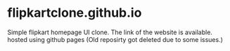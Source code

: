 # flipkartclone.github.io
Simple flipkart homepage UI clone.
The link of the website is available. hosted using github pages
(Old reposirty got deleted due to some issues.)
